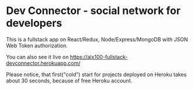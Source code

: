 # Dev Connector - social network for developers
This is a fullstack app on React/Redux, Node/Express/MongoDB with JSON Web Token authorization.

You can also see it live on https://alx100-fullstack-devconnector.herokuapp.com/

Please notice, that first("cold") start for projects deployed on Heroku takes about 30 seconds, because of free Heroku account.
